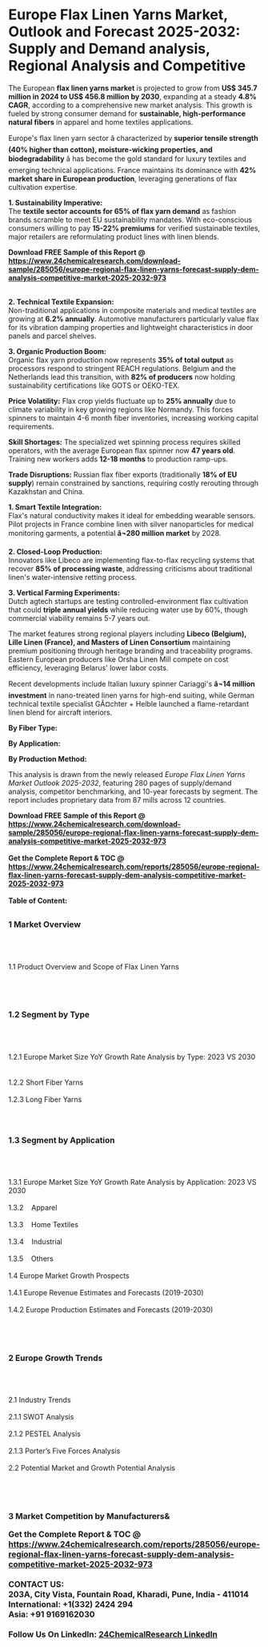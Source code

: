 <h1>Europe Flax Linen Yarns Market, Outlook and Forecast 2025-2032: Supply and Demand analysis, Regional Analysis and Competitive</h1><p>The European <strong>flax linen yarns market</strong> is projected to grow from <strong>US$ 345.7 million in 2024 to US$ 456.8 million by 2030</strong>, expanding at a steady <strong>4.8% CAGR</strong>, according to a comprehensive new market analysis. This growth is fueled by strong consumer demand for <strong>sustainable, high-performance natural fibers</strong> in apparel and home textiles applications.</p><p>Europe's flax linen yarn sector â characterized by <strong>superior tensile strength (40% higher than cotton), moisture-wicking properties, and biodegradability</strong> â has become the gold standard for luxury textiles and emerging technical applications. France maintains its dominance with <strong>42% market share in European production</strong>, leveraging generations of flax cultivation expertise.</p><p><strong>1. Sustainability Imperative:</strong><br>
The <strong>textile sector accounts for 65% of flax yarn demand</strong> as fashion brands scramble to meet EU sustainability mandates. With eco-conscious consumers willing to pay <strong>15-22% premiums</strong> for verified sustainable textiles, major retailers are reformulating product lines with linen blends.</p><div><b>Download FREE Sample of this Report @ 
            <a href="https://www.24chemicalresearch.com/download-sample/285056/europe-regional-flax-linen-yarns-forecast-supply-dem-analysis-competitive-market-2025-2032-973">
            https://www.24chemicalresearch.com/download-sample/285056/europe-regional-flax-linen-yarns-forecast-supply-dem-analysis-competitive-market-2025-2032-973</a></b></div><br><p><strong>2. Technical Textile Expansion:</strong><br>
Non-traditional applications in composite materials and medical textiles are growing at <strong>6.2% annually</strong>. Automotive manufacturers particularly value flax for its vibration damping properties and lightweight characteristics in door panels and parcel shelves.</p><p><strong>3. Organic Production Boom:</strong><br>
Organic flax yarn production now represents <strong>35% of total output</strong> as processors respond to stringent REACH regulations. Belgium and the Netherlands lead this transition, with <strong>82% of producers</strong> now holding sustainability certifications like GOTS or OEKO-TEX.</p><p><strong>Price Volatility:</strong> Flax crop yields fluctuate up to <strong>25% annually</strong> due to climate variability in key growing regions like Normandy. This forces spinners to maintain 4-6 month fiber inventories, increasing working capital requirements.</p><p><strong>Skill Shortages:</strong> The specialized wet spinning process requires skilled operators, with the average European flax spinner now <strong>47 years old</strong>. Training new workers adds <strong>12-18 months</strong> to production ramp-ups.</p><p><strong>Trade Disruptions:</strong> Russian flax fiber exports (traditionally <strong>18% of EU supply</strong>) remain constrained by sanctions, requiring costly rerouting through Kazakhstan and China.</p><p><strong>1. Smart Textile Integration:</strong><br>
Flax's natural conductivity makes it ideal for embedding wearable sensors. Pilot projects in France combine linen with silver nanoparticles for medical monitoring garments, a potential <strong>â¬280 million market</strong> by 2028.</p><p><strong>2. Closed-Loop Production:</strong><br>
Innovators like Libeco are implementing flax-to-flax recycling systems that recover <strong>85% of processing waste</strong>, addressing criticisms about traditional linen's water-intensive retting process.</p><p><strong>3. Vertical Farming Experiments:</strong><br>
Dutch agtech startups are testing controlled-environment flax cultivation that could <strong>triple annual yields</strong> while reducing water use by 60%, though commercial viability remains 5-7 years out.</p><p>The market features strong regional players including <strong>Libeco (Belgium), Lille Linen (France), and Masters of Linen Consortium</strong> maintaining premium positioning through heritage branding and traceability programs. Eastern European producers like Orsha Linen Mill compete on cost efficiency, leveraging Belarus' lower labor costs.</p><p>Recent developments include Italian luxury spinner Cariaggi's <strong>â¬14 million investment</strong> in nano-treated linen yarns for high-end suiting, while German technical textile specialist GÃ¤chter + Helble launched a flame-retardant linen blend for aircraft interiors.</p><p><strong>By Fiber Type:</strong></p><p><strong>By Application:</strong></p><p><strong>By Production Method:</strong></p><p>This analysis is drawn from the newly released <em>Europe Flax Linen Yarns Market Outlook 2025-2032</em>, featuring 280 pages of supply/demand analysis, competitor benchmarking, and 10-year forecasts by segment. The report includes proprietary data from 87 mills across 12 countries.</p><div><b>Download FREE Sample of this Report @ 
            <a href="https://www.24chemicalresearch.com/download-sample/285056/europe-regional-flax-linen-yarns-forecast-supply-dem-analysis-competitive-market-2025-2032-973">
            https://www.24chemicalresearch.com/download-sample/285056/europe-regional-flax-linen-yarns-forecast-supply-dem-analysis-competitive-market-2025-2032-973</a></b></div><br><div><b>Get the Complete Report & TOC @ 
            <a href="https://www.24chemicalresearch.com/reports/285056/europe-regional-flax-linen-yarns-forecast-supply-dem-analysis-competitive-market-2025-2032-973">
            https://www.24chemicalresearch.com/reports/285056/europe-regional-flax-linen-yarns-forecast-supply-dem-analysis-competitive-market-2025-2032-973</a></b></div><br>
            <b>Table of Content:</b><p><h2><span style="font-size:16px"><strong>1 Market Overview&nbsp;&nbsp; &nbsp;</strong></span></h2><br />
<br />
<p>1.1 Product Overview and Scope of Flax Linen Yarns&nbsp;</p><br />
<br />
<h2><strong><span style="font-size:16px">1.2 Segment by Type&nbsp;&nbsp; &nbsp;</span></strong></h2><br />
<br />
<p>1.2.1 Europe Market Size YoY Growth Rate Analysis by Type: 2023 VS 2030&nbsp;&nbsp; &nbsp;<br /><br />
1.2.2 Short Fiber Yarns&nbsp;&nbsp; &nbsp;<br /><br />
1.2.3 Long Fiber Yarns<br /><br />
<br />
<h2><span style="font-size:16px"><strong>1.3 Segment by Application&nbsp;&nbsp;</strong></span></h2><br />
<br />
<p>1.3.1 Europe Market Size YoY Growth Rate Analysis by Application: 2023 VS 2030&nbsp;&nbsp; &nbsp;<br /><br />
1.3.2&nbsp;&nbsp; &nbsp;Apparel<br /><br />
1.3.3&nbsp;&nbsp; &nbsp;Home Textiles<br /><br />
1.3.4&nbsp;&nbsp; &nbsp;Industrial<br /><br />
1.3.5&nbsp;&nbsp; &nbsp;Others<br /><br />
1.4 Europe Market Growth Prospects&nbsp;&nbsp; &nbsp;<br /><br />
1.4.1 Europe Revenue Estimates and Forecasts (2019-2030)&nbsp;&nbsp; &nbsp;<br /><br />
1.4.2 Europe Production Estimates and Forecasts (2019-2030)&nbsp;&nbsp;</p><br />
<br />
<h2><span style="font-size:16px"><strong>2 Europe Growth Trends&nbsp;&nbsp; &nbsp;</strong></span></h2><br />
<br />
<p>2.1 Industry Trends&nbsp;&nbsp; &nbsp;<br /><br />
2.1.1 SWOT Analysis&nbsp;&nbsp; &nbsp;<br /><br />
2.1.2 PESTEL Analysis&nbsp;&nbsp; &nbsp;<br /><br />
2.1.3 Porter&rsquo;s Five Forces Analysis&nbsp;&nbsp; &nbsp;<br /><br />
2.2 Potential Market and Growth Potential Analysis&nbsp;&nbsp; &nbsp;</p><br />
<br />
<h2><span style="font-size:16px"><strong>3 Market Competition by Manufacturers&</p><div><b>Get the Complete Report & TOC @ 
            <a href="https://www.24chemicalresearch.com/reports/285056/europe-regional-flax-linen-yarns-forecast-supply-dem-analysis-competitive-market-2025-2032-973">
            https://www.24chemicalresearch.com/reports/285056/europe-regional-flax-linen-yarns-forecast-supply-dem-analysis-competitive-market-2025-2032-973</a></b></div><br><b>CONTACT US:</b><br>
            203A, City Vista, Fountain Road, Kharadi, Pune, India - 411014<br>
            International: +1(332) 2424 294<br>
            Asia: +91 9169162030 <br><br>
            Follow Us On LinkedIn: <a href="https://www.linkedin.com/company/24chemicalresearch/">24ChemicalResearch LinkedIn</a>